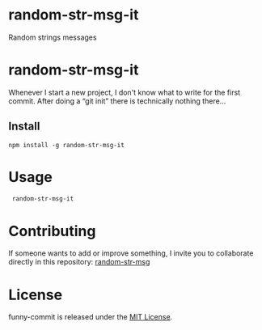# random-str-msg-it
Random strings messages
# random-str-msg-it

Whenever I start a new project, I don't know what to write for the first commit. After doing a “git init” there is technically nothing there...

## Install

```npm
npm install -g random-str-msg-it
```

# Usage

```bash
 random-str-msg-it
```

# Contributing

If someone wants to add or improve something, I invite you to collaborate directly in this repository: [random-str-msg](https://github.com/itzayanaarzola/random-str-msg-it.git)

# License

funny-commit is released under the [MIT License](https://opensource.org/licenses/MIT).